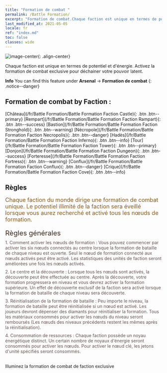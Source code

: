 ```yaml
---
title: "Formation de combat "
permalink: /Battle Formation/
excerpt: "Formation de combat.Chaque faction est unique en termes de potentiel et d'énergie. Activez la formation de combat exclusive pour déchainer votre pouvoir latent."
last_modified_at: 2021-05-05
locale: fr
ref: "index.md"
toc: false
classes: wide
---
```


![image-center](/images/newBattleFormation.jpg){: .align-center}

  Chaque faction est unique en termes de potentiel et d'énergie. Activez la formation de combat exclusive pour déchainer votre pouvoir latent.

**Info** You can find this feature under **Arsenal** -> **Formation de combat** 
{: .notice--danger}

## Formation de combat by Faction : 

  [Château](/fr/Battle Formation/Battle Formation Faction Castle){: .btn .btn--primary} [Rempart](/fr/Battle Formation/Battle Formation Faction Rampart){: .btn .btn--success} [Bastion](/fr/Battle Formation/Battle Formation Faction Stronghold){: .btn .btn--warning} [Nécropole](/fr/Battle Formation/Battle Formation Faction Necropolis){: .btn .btn--danger} [Hadès](/fr/Battle Formation/Battle Formation Faction Inferno){: .btn .btn--info} [Tour](/fr/Battle Formation/Battle Formation Faction Tower){: .btn .btn--primary} [Donjon](/fr/Battle Formation/Battle Formation Faction Dungeon){: .btn .btn--success} [Forteresse](/fr/Battle Formation/Battle Formation Faction Fortress){: .btn .btn--warning} [Conflux](/fr/Battle Formation/Battle Formation Faction Conflux){: .btn .btn--danger} [Crique](/fr/Battle Formation/Battle Formation Faction Cove){: .btn .btn--info} 

## Règles

  <span style="color: #8a5c1d;font-size:18px">Chaque faction du monde dirige une formation de combat unique. Le potentiel illimité de la faction sera éveillé lorsque vous aurez recherché et activé tous les nœuds de formation. </span><br/><span style="color: #ffffff">　</span><br/><span style="color: #3c2a1e;font-size:22px">Règles générales</span><br/><span style="color: #ffffff;font-size:6px">　</span><br/><span style="color: #645252">1. Comment activer les nœuds de formation : Vous pouvez commencer par activer les six nœuds connectés au centre lorsque la formation de bataille de chaque niveau est ouverte. Seul le nœud de formation connecté aux nœuds activés peut être activé. Les statistiques des unités de faction seront améliorées une fois les nœuds activés. </span><br/><span style="color: #ffffff;font-size:6px">　</span><br/><span style="color: #645252">2. Le centre et la découverte : Lorsque tous les nœuds sont activés, la découverte peut être effectuée au centre. Après la découverte, votre formation progressera en niveau et vous devrez activer la formation supérieure. Un effet de découverte exclusif de la faction sera activé lorsque la formation de bataille de chaque niveau sera découverte. </span><br/><span style="color: #ffffff;font-size:6px">　</span><br/><span style="color: #645252">3. Réinitialisation de la formation de bataille : Peu importe le niveau, la formation de bataille peut être réinitialisée si un nœud est activé. Les joueurs devront dépenser des diamants pour réinitialiser la formation. Tous les matériaux consommés pour activer les nœuds du niveau seront remboursés (Les nœuds des niveaux précédents restent les mêmes après la réinitialisation). </span><br/><span style="color: #ffffff;font-size:6px">　</span><br/><span style="color: #645252">4. Consommation de ressources : Chaque faction possède un noyau énergétique distinct. Un certain nombre de noyaux d'énergie seront consommés pour activer les nœuds. Pour activer le nœud clé, les jetons d'unité spécifiés seront consommés.</span>

<br/>  Illuminez la formation de combat de faction exclusive

<br/>
